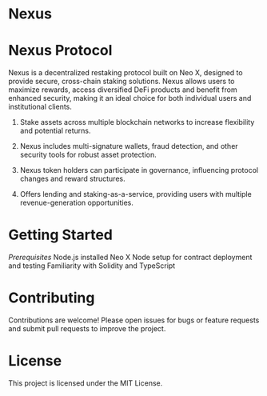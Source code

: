 # Nexus

# Nexus Protocol
Nexus is a decentralized restaking protocol built on Neo X, designed to provide secure, cross-chain staking solutions. Nexus allows users to maximize rewards, access diversified DeFi products and benefit from enhanced security, making it an ideal choice for both individual users and institutional clients.

1) Stake assets across multiple blockchain networks to increase flexibility and potential returns.

2) Nexus includes multi-signature wallets, fraud detection, and other security tools for robust asset protection.

3)  Nexus token holders can participate in governance, influencing protocol changes and reward structures.

4) Offers lending and staking-as-a-service, providing users with multiple revenue-generation opportunities.


# Getting Started
*Prerequisites*
Node.js installed
Neo X Node setup for contract deployment and testing
Familiarity with Solidity and TypeScript

# Contributing
Contributions are welcome! Please open issues for bugs or feature requests and submit pull requests to improve the project.

# License
This project is licensed under the MIT License.
